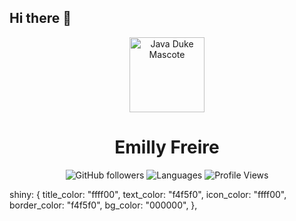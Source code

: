 ## Hi there 👋

<div align="center">

<img src="https://media.giphy.com/media/7SF4K3Qv1FQdK/giphy.gif" width="120" alt="Java Duke Mascote"/>

# Emilly Freire

![GitHub followers](https://img.shields.io/github/followers/Emilly-Freire?style=social)
![Languages](https://img.shields.io/github/languages/top/Emilly-Freire/Emilly-Freire)
![Profile Views](https://komarev.com/ghpvc/?username=Emilly-Freire)

</div>

<!--
**Emilly-Freire/Emilly-Freire** is a ✨ _special_ ✨ repository because its `README.md` (this file) appears on your GitHub profile.

Here are some ideas to get you started:

- 🔭 I’m currently working on ...
- 🌱 I’m currently learning ...
- 👯 I’m looking to collaborate on ...
- 🤔 I’m looking for help with ...
- 💬 Ask me about ...
- 📫 How to reach me: ...
- 😄 Pronouns: ...
- ⚡ Fun fact: ...
-->


  shiny: {
    title_color: "ffff00",
    text_color: "f4f5f0",
    icon_color: "ffff00",
    border_color: "f4f5f0",
    bg_color: "000000",
  },

